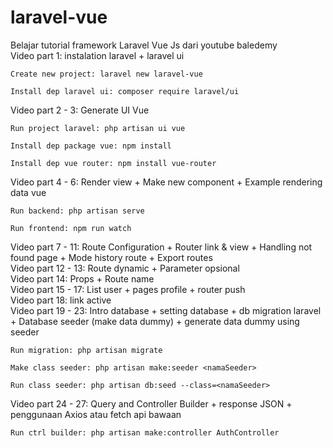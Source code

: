 # laravel-vue
Belajar tutorial framework Laravel Vue Js dari youtube baledemy \
Video part 1: instalation laravel + laravel ui 
```properties
Create new project: laravel new laravel-vue
```  
```properties
Install dep laravel ui: composer require laravel/ui 
```  
 
Video part 2 - 3: Generate UI Vue 
```properties
Run project laravel: php artisan ui vue
```  
```properties
Install dep package vue: npm install
``` 
```properties
Install dep vue router: npm install vue-router
``` 

Video part 4 - 6: Render view + Make new component + Example rendering data vue
```properties
Run backend: php artisan serve
``` 
```properties
Run frontend: npm run watch
``` 
Video part 7 - 11: Route Configuration + Router link & view + Handling not found page + Mode history route + Export routes \
Video part 12 - 13: Route dynamic + Parameter opsional \
Video part 14: Props + Route name \
Video part 15 - 17: List user + pages profile + router push \
Video part 18: link active  \
Video part 19 - 23: Intro database + setting database + db migration laravel + Database seeder (make data dummy) + generate data dummy using seeder
```properties
Run migration: php artisan migrate
``` 
```properties
Make class seeder: php artisan make:seeder <namaSeeder>
``` 
```properties
Run class seeder: php artisan db:seed --class=<namaSeeder>
```
Video part 24 - 27: Query and Controller Builder  + response JSON + penggunaan Axios atau fetch api bawaan
```properties
Run ctrl builder: php artisan make:controller AuthController